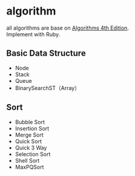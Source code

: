 # algorithm
all algorithms are base on [Algorithms 4th Edition](https://algs4.cs.princeton.edu/home/).<br>
Implement with Ruby.<br>

## Basic Data Structure<br>
- Node <br>
- Stack <br>
- Queue <br>
- BinarySearchST（Array）  <br>

## Sort<br>
- Bubble Sort  <br>
- Insertion Sort  <br>
- Merge Sort  <br>
- Quick Sort  <br>
- Quick 3 Way  <br>
- Selection Sort  <br>
- Shell Sort  <br>
- MaxPQSort  <br>
